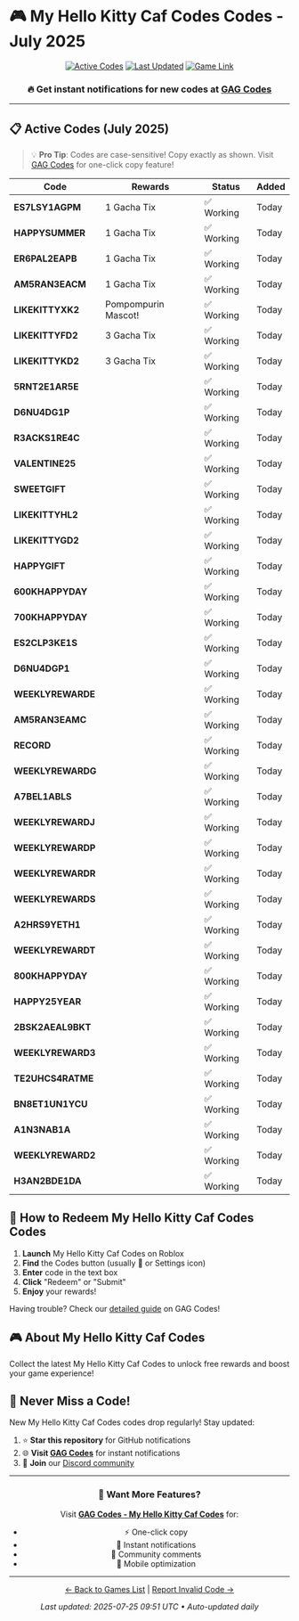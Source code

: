 # 🎮 My Hello Kitty Caf Codes Codes - July 2025

<div align="center">

[![Active Codes](https://img.shields.io/badge/Active%20Codes-39-brightgreen)](https://gagcodes.com/roblox/my-hello-kitty-cafe)
[![Last Updated](https://img.shields.io/badge/Last%20Updated-Today-orange)](https://gagcodes.com/roblox/my-hello-kitty-cafe)
[![Game Link](https://img.shields.io/badge/Play-My%20Hello%20Kitty%20Caf%20Codes-red)](https://www.roblox.com/games/)

### 🔥 **Get instant notifications for new codes at [GAG Codes](https://gagcodes.com/roblox/my-hello-kitty-cafe)**

</div>

---

## 📋 Active Codes (July 2025)

> 💡 **Pro Tip**: Codes are case-sensitive! Copy exactly as shown. Visit [GAG Codes](https://gagcodes.com/roblox/my-hello-kitty-cafe) for one-click copy feature!

| Code | Rewards | Status | Added |
|------|---------|--------|-------|
| **ES7LSY1AGPM** | 1 Gacha Tix | ✅ Working | Today |
| **HAPPYSUMMER** | 1 Gacha Tix | ✅ Working | Today |
| **ER6PAL2EAPB** | 1 Gacha Tix | ✅ Working | Today |
| **AM5RAN3EACM** | 1 Gacha Tix | ✅ Working | Today |
| **LIKEKITTYXK2** | Pompompurin Mascot! | ✅ Working | Today |
| **LIKEKITTYFD2** | 3 Gacha Tix | ✅ Working | Today |
| **LIKEKITTYKD2** | 3 Gacha Tix | ✅ Working | Today |
| **5RNT2E1AR5E** |  | ✅ Working | Today |
| **D6NU4DG1P** |  | ✅ Working | Today |
| **R3ACKS1RE4C** |  | ✅ Working | Today |
| **VALENTINE25** |  | ✅ Working | Today |
| **SWEETGIFT** |  | ✅ Working | Today |
| **LIKEKITTYHL2** |  | ✅ Working | Today |
| **LIKEKITTYGD2** |  | ✅ Working | Today |
| **HAPPYGIFT** |  | ✅ Working | Today |
| **600KHAPPYDAY** |  | ✅ Working | Today |
| **700KHAPPYDAY** |  | ✅ Working | Today |
| **ES2CLP3KE1S** |  | ✅ Working | Today |
| **D6NU4DGP1** |  | ✅ Working | Today |
| **WEEKLYREWARDE** |  | ✅ Working | Today |
| **AM5RAN3EAMC** |  | ✅ Working | Today |
| **RECORD** |  | ✅ Working | Today |
| **WEEKLYREWARDG** |  | ✅ Working | Today |
| **A7BEL1ABLS** |  | ✅ Working | Today |
| **WEEKLYREWARDJ** |  | ✅ Working | Today |
| **WEEKLYREWARDP** |  | ✅ Working | Today |
| **WEEKLYREWARDR** |  | ✅ Working | Today |
| **WEEKLYREWARDS** |  | ✅ Working | Today |
| **A2HRS9YETH1** |  | ✅ Working | Today |
| **WEEKLYREWARDT** |  | ✅ Working | Today |
| **800KHAPPYDAY** |  | ✅ Working | Today |
| **HAPPY25YEAR** |  | ✅ Working | Today |
| **2BSK2AEAL9BKT** |  | ✅ Working | Today |
| **WEEKLYREWARD3** |  | ✅ Working | Today |
| **TE2UHCS4RATME** |  | ✅ Working | Today |
| **BN8ET1UN1YCU** |  | ✅ Working | Today |
| **A1N3NAB1A** |  | ✅ Working | Today |
| **WEEKLYREWARD2** |  | ✅ Working | Today |
| **H3AN2BDE1DA** |  | ✅ Working | Today |


## 📖 How to Redeem My Hello Kitty Caf Codes Codes

1. **Launch** My Hello Kitty Caf Codes on Roblox
2. **Find** the Codes button (usually 🎁 or Settings icon)
3. **Enter** code in the text box
4. **Click** "Redeem" or "Submit"
5. **Enjoy** your rewards!

Having trouble? Check our [detailed guide](https://gagcodes.com/roblox/my-hello-kitty-cafe#how-to-redeem) on GAG Codes!

## 🎮 About My Hello Kitty Caf Codes

Collect the latest My Hello Kitty Caf Codes to unlock free rewards and boost your game experience!

## 🔔 Never Miss a Code!

New My Hello Kitty Caf Codes codes drop regularly! Stay updated:

1. ⭐ **Star this repository** for GitHub notifications
2. 🌐 **Visit [GAG Codes](https://gagcodes.com/roblox/my-hello-kitty-cafe)** for instant notifications
3. 💬 **Join** our [Discord community](https://gagcodes.com/discord)

---

<div align="center">

### 🚀 Want More Features?

Visit [**GAG Codes - My Hello Kitty Caf Codes**](https://gagcodes.com/roblox/my-hello-kitty-cafe) for:
- ⚡ One-click copy
- 🔔 Instant notifications  
- 💬 Community comments
- 📱 Mobile optimization

---

[← Back to Games List](README.md) | [Report Invalid Code →](https://github.com/yourusername/roblox-codes-directory/issues)

*Last updated: 2025-07-25 09:51 UTC • Auto-updated daily*

</div>